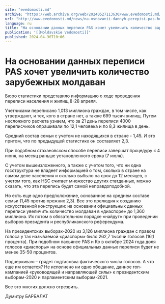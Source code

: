 ```yaml
---
site: "evedomosti.md"
archive: "https://web.archive.org/web/20240527113630/www.evedomosti.md/news/na-osnovanii-dannyh-perepisi-pas-hochet-uvelichit-kolichestv"
url: "http://www.evedomosti.md/news/na-osnovanii-dannyh-perepisi-pas-hochet-uvelichit-kolichestv"
language: ru
title: "На основании данных переписи PAS хочет увеличить количество зарубежных молдаван"
publication: '[[Moldavskie Vedomosti]]'
published: 2024-04-30T10:06
---
```


# На основании данных переписи PAS хочет увеличить количество зарубежных молдаван

Бюро статистики представило информацию о ходе проведения переписи населения и жилищ 8-28 апреля.

Учетчиками переписано 1,013 миллиона граждан, в том числе, как утверждают, и тех, кого в стране нет, а также 699 тысяч жилищ. Путем несложного расчета узнаем, что за 21 день переписи 4000 переписчиков опрашивали по 12,1 человека и по 8,3 жилища в день.

Средний состав семьи с учетом не находящихся в стране - 1,45. И это притом, что по предыдущей статистике он составляет 2,3.

При подобном стахановском способе переписи завершат процедуру к 4 июня, на месяц раньше установленного срока (7 июля).

С учетом вышеизложенного, а также с учетом того, что ни одна госструктура не владеет информацией о том, сколько в стране на самом деле населения и сколько выбыло на срок до 12 месяцев, с учетом того, как НБС считает множество других статданных, можно сказать, что эта перепись будет самой неправдоподобной.

Но есть еще одно предположение, основанное на среднем составе семьи (1,45 против прежних 2,3). Все это прелюдия к созданию искусственной конструкции: на основании официальных данных переписи увеличить количество молдаван в «диаспоре» до 1,360 миллиона. Их потом в обязательном порядке «найдут» при проведении выборов президента и республиканского референдума.

На президентских выборах-2020 из 3,126 миллиона граждан с правом голоса у так называемой «диаспоры» было 262,7 тысячи голосов (16,1 процента). При подобном пасьянсе PAS и Ko в октябре 2024 года доля голосов «диаспоры» на основе официальных данных переписи будет не менее 35-50 процентов.

Подчеркиваю – грядет подтасовка фактического числа голосов. А что еще им остается? Не исполнено ни одно обещание, данное гоп-кампанией «руководящей и направляющей силы» к президентским выборам-2020 и парламентским выборам-2021.

Все это многих должно отрезвить.

Думитру БАРБАЛАТ